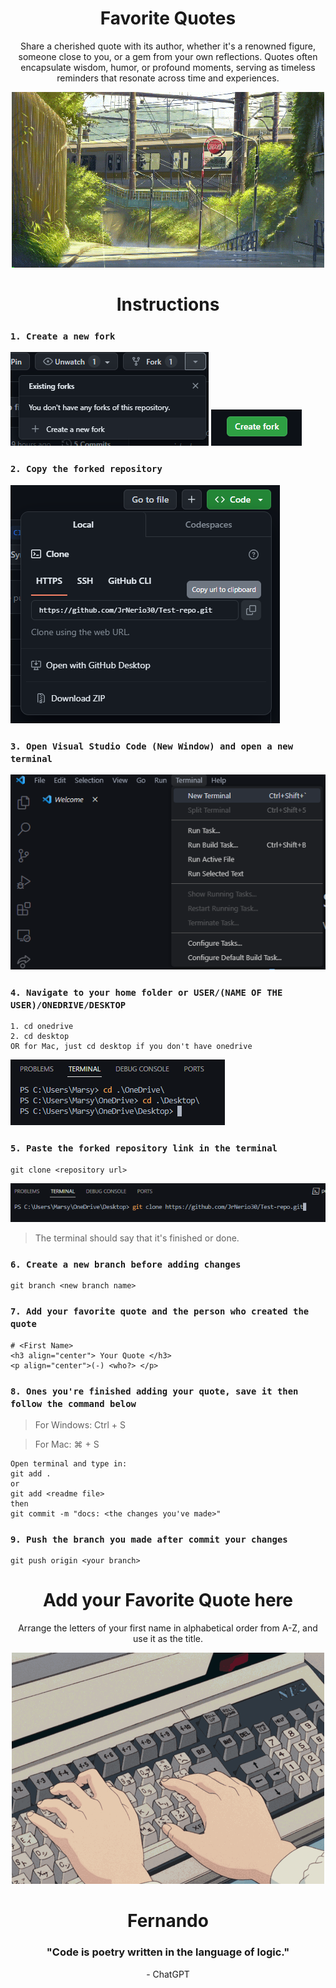 <h1 align="center">Favorite Quotes</h1>
<p align="center">Share a cherished quote with its author, whether it's a renowned figure, someone close to you, or a gem from your own reflections. Quotes often encapsulate wisdom, humor, or profound moments, serving as timeless reminders that resonate across time and experiences.</p>

<p align="center">
  <img src="./Assets/2swA (1).gif">
</p>

<h1 align="center">Instructions</h1>

<!-- Step 1 -->

### `1. Create a new fork`
<img src="./Assets/Createnewfork.png">
<img src="./Assets/CreateForkButton.png">

<!-- Step 2 -->

### `2. Copy the forked repository`
<img src="./Assets/Clonerepo.png">

<!-- Step 3 -->

### `3. Open Visual Studio Code (New Window) and open a new terminal`
<img src="./Assets/Newterminal.png">

<!-- Step 4 -->

### `4. Navigate to your home folder or USER/(NAME OF THE USER)/ONEDRIVE/DESKTOP`
```
1. cd onedrive
2. cd desktop
OR for Mac, just cd desktop if you don't have onedrive
```

<img src="./Assets/ODDT.png">

<!-- Step 5 -->

### `5. Paste the forked repository link in the terminal`
```
git clone <repository url>
```
<img src="./Assets/gitclone.png">

> The terminal should say that it's finished or done.

<!-- Step 6 -->

### `6. Create a new branch before adding changes`
```
git branch <new branch name>
```
<!-- Step 7 -->

### `7. Add your favorite quote and the person who created the quote`
```
# <First Name>
<h3 align="center"> Your Quote </h3>
<p align="center">(-) <who?> </p> 
```

<!-- Step 8 -->

### `8. Ones you're finished adding your quote, save it then follow the command below`
> For Windows: Ctrl + S

> For Mac: ⌘ + S
```
Open terminal and type in:
git add .
or 
git add <readme file>
then 
git commit -m "docs: <the changes you've made>"
```

### `9. Push the branch you made after commit your changes`
```
git push origin <your branch>
```

 











<h1 align="center">Add your Favorite Quote here</h1>

<p align="center">Arrange the letters of your first name in alphabetical order from A-Z, and use it as the title.</p>
<!-- Typing gif -->
<p align="center">
<img src="./Assets/typing.gif">
</p>

<!-- Type in your favorite quote here -->

<h1 align="center">Fernando</h1>
<h3 align="center">"Code is poetry written in the language of logic."</h3>
<p align="center">- ChatGPT </p>

